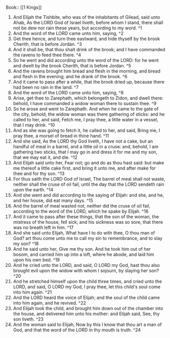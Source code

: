 Book:: [[1 Kings]]
 1. And Elijah the Tishbite, who was of the inhabitants of Gilead, said unto Ahab, As the LORD God of Israel liveth, before whom I stand, there shall not be dew nor rain these years, but according to my word. ^1
 2. And the word of the LORD came unto him, saying, ^2
 3. Get thee hence, and turn thee eastward, and hide thyself by the brook Cherith, that is before Jordan. ^3
 4. And it shall be, that thou shalt drink of the brook; and I have commanded the ravens to feed thee there. ^4
 5. So he went and did according unto the word of the LORD: for he went and dwelt by the brook Cherith, that is before Jordan. ^5
 6. And the ravens brought him bread and flesh in the morning, and bread and flesh in the evening; and he drank of the brook. ^6
 7. And it came to pass after a while, that the brook dried up, because there had been no rain in the land. ^7
 8. And the word of the LORD came unto him, saying, ^8
 9. Arise, get thee to Zarephath, which belongeth to Zidon, and dwell there: behold, I have commanded a widow woman there to sustain thee. ^9
 10. So he arose and went to Zarephath. And when he came to the gate of the city, behold, the widow woman was there gathering of sticks: and he called to her, and said, Fetch me, I pray thee, a little water in a vessel, that I may drink. ^10
 11. And as she was going to fetch it, he called to her, and said, Bring me, I pray thee, a morsel of bread in thine hand. ^11
 12. And she said, As the LORD thy God liveth, I have not a cake, but an handful of meal in a barrel, and a little oil in a cruse: and, behold, I am gathering two sticks, that I may go in and dress it for me and my son, that we may eat it, and die. ^12
 13. And Elijah said unto her, Fear not; go and do as thou hast said: but make me thereof a little cake first, and bring it unto me, and after make for thee and for thy son. ^13
 14. For thus saith the LORD God of Israel, The barrel of meal shall not waste, neither shall the cruse of oil fail, until the day that the LORD sendeth rain upon the earth. ^14
 15. And she went and did according to the saying of Elijah: and she, and he, and her house, did eat many days. ^15
 16. And the barrel of meal wasted not, neither did the cruse of oil fail, according to the word of the LORD, which he spake by Elijah. ^16
 17. And it came to pass after these things, that the son of the woman, the mistress of the house, fell sick; and his sickness was so sore, that there was no breath left in him. ^17
 18. And she said unto Elijah, What have I to do with thee, O thou man of God? art thou come unto me to call my sin to remembrance, and to slay my son? ^18
 19. And he said unto her, Give me thy son. And he took him out of her bosom, and carried him up into a loft, where he abode, and laid him upon his own bed. ^19
 20. And he cried unto the LORD, and said, O LORD my God, hast thou also brought evil upon the widow with whom I sojourn, by slaying her son? ^20
 21. And he stretched himself upon the child three times, and cried unto the LORD, and said, O LORD my God, I pray thee, let this child's soul come into him again. ^21
 22. And the LORD heard the voice of Elijah; and the soul of the child came into him again, and he revived. ^22
 23. And Elijah took the child, and brought him down out of the chamber into the house, and delivered him unto his mother: and Elijah said, See, thy son liveth. ^23
 24. And the woman said to Elijah, Now by this I know that thou art a man of God, and that the word of the LORD in thy mouth is truth. ^24
